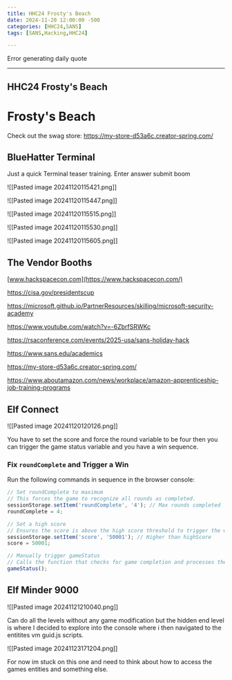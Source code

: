 ```yaml
---
title: HHC24 Frosty's Beach
date: 2024-11-20 12:00:00 -500
categories: [HHC24,SANS]
tags: [SANS,Hacking,HHC24]

---
```


Error generating daily quote

---

## HHC24 Frosty's Beach

# Frosty's Beach 

Check out the swag store: https://my-store-d53a6c.creator-spring.com/



## BlueHatter Terminal

Just a quick Terminal teaser training.  Enter answer submit boom

![[Pasted image 20241120115421.png]]

![[Pasted image 20241120115447.png]]

![[Pasted image 20241120115515.png]]


![[Pasted image 20241120115530.png]]

![[Pasted image 20241120115605.png]]


## The Vendor Booths


[www.hackspacecon.com](https://www.hackspacecon.com/)

https://cisa.gov/presidentscup

https://microsoft.github.io/PartnerResources/skilling/microsoft-security-academy

https://www.youtube.com/watch?v=-6ZbrfSRWKc

https://rsaconference.com/events/2025-usa/sans-holiday-hack

https://www.sans.edu/academics

https://my-store-d53a6c.creator-spring.com/

https://www.aboutamazon.com/news/workplace/amazon-apprenticeship-job-training-programs


## Elf Connect

![[Pasted image 20241120120126.png]]

You have to set the score and force the round variable to be four then you can trigger the game status variable and you have a win sequence. 

### Fix `roundComplete` and Trigger a Win
Run the following commands in sequence in the browser console:

```javascript
// Set roundComplete to maximum
// This forces the game to recognize all rounds as completed.
sessionStorage.setItem('roundComplete', '4'); // Max rounds completed
roundComplete = 4;

// Set a high score
// Ensures the score is above the high score threshold to trigger the win state.
sessionStorage.setItem('score', '50001'); // Higher than highScore
score = 50001;

// Manually trigger gameStatus
// Calls the function that checks for game completion and processes the win sequence.
gameStatus();
```

## Elf Minder 9000

![[Pasted image 20241121210040.png]]


Can do all the levels without any game modification but the hidden end level is where I decided to explore into the console where i then navigated to the entitites vm guid.js scripts. 



![[Pasted image 20241123171204.png]]

For now im stuck on this one and need to think about how to access the games entities and something else.


